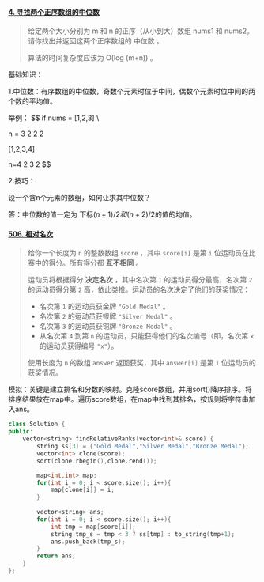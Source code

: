 #### [4. 寻找两个正序数组的中位数](https://leetcode-cn.com/problems/median-of-two-sorted-arrays/)

> 给定两个大小分别为 m 和 n 的正序（从小到大）数组 nums1 和 nums2。请你找出并返回这两个正序数组的 中位数 。
>
> 算法的时间复杂度应该为 O(log (m+n)) 。
>

基础知识：

1.中位数：有序数组的中位数，奇数个元素时位于中间，偶数个元素时位中间的两个数的平均值。

举例： 
$$
if nums = [1,2,3] \\

  n = 3 2 2     2

[1,2,3,4]

n=4 2 3 2
$$


2.技巧：

设一个含n个元素的数组，如何让求其中位数？

答：中位数的值一定为 下标$(n+1)/2 和 (n+2)/2$的值的均值。

#### [506. 相对名次](https://leetcode-cn.com/problems/relative-ranks/)

> 给你一个长度为 `n` 的整数数组 `score` ，其中 `score[i]` 是第 `i` 位运动员在比赛中的得分。所有得分都 **互不相同** 。
>
> 运动员将根据得分 **决定名次** ，其中名次第 `1` 的运动员得分最高，名次第 `2` 的运动员得分第 `2` 高，依此类推。运动员的名次决定了他们的获奖情况：
>
> - 名次第 `1` 的运动员获金牌 `"Gold Medal"` 。
> - 名次第 `2` 的运动员获银牌 `"Silver Medal"` 。
> - 名次第 `3` 的运动员获铜牌 `"Bronze Medal"` 。
> - 从名次第 `4` 到第 `n` 的运动员，只能获得他们的名次编号（即，名次第 `x` 的运动员获得编号 `"x"`）。
>
> 使用长度为 `n` 的数组 `answer` 返回获奖，其中 `answer[i]` 是第 `i` 位运动员的获奖情况。

模拟：关键是建立排名和分数的映射。克隆score数组，并用sort()降序排序。将排序结果放在map中。遍历score数组，在map中找到其排名，按规则将字符串加入ans。

```c++
class Solution {
public:
    vector<string> findRelativeRanks(vector<int>& score) {
        string ss[3] = {"Gold Medal","Silver Medal","Bronze Medal"};
        vector<int> clone(score);
        sort(clone.rbegin(),clone.rend());

        map<int,int> map;
        for(int i = 0; i < score.size(); i++){
            map[clone[i]] = i;
        }
        
        vector<string> ans;
        for(int i = 0; i < score.size(); i++){
            int tmp = map[score[i]];
            string tmp_s = tmp < 3 ? ss[tmp] : to_string(tmp+1);
            ans.push_back(tmp_s);
        }
        return ans;
    }
};
```

